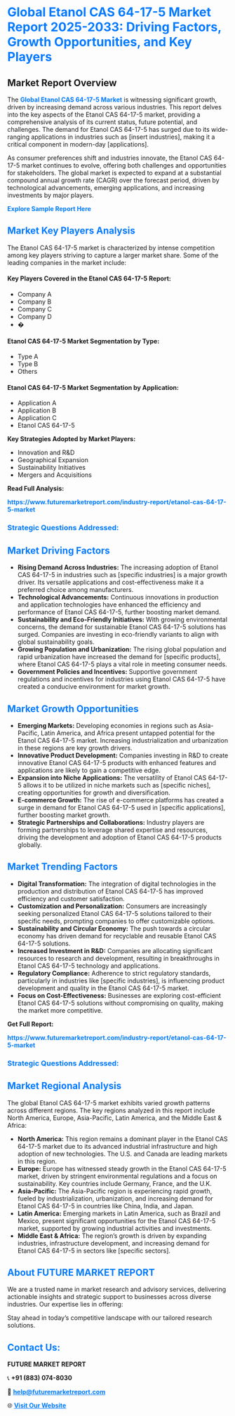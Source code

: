 <h1 style="color: #007BFF;">Global Etanol CAS 64-17-5 Market Report 2025-2033: Driving Factors, Growth Opportunities, and Key Players</h1>

<section id="overview">
<h2>Market Report Overview</h2>
<p>The <a href="https://www.futuremarketreport.com/industry-report/etanol-cas-64-17-5-market" style="color: #007BFF; text-decoration: none;"><strong>Global Etanol CAS 64-17-5 Market</strong></a> is witnessing significant growth, driven by increasing demand across various industries. This report delves into the key aspects of the Etanol CAS 64-17-5 market, providing a comprehensive analysis of its current status, future potential, and challenges. The demand for Etanol CAS 64-17-5 has surged due to its wide-ranging applications in industries such as [insert industries], making it a critical component in modern-day [applications].</p>
<p>As consumer preferences shift and industries innovate, the Etanol CAS 64-17-5 market continues to evolve, offering both challenges and opportunities for stakeholders. The global market is expected to expand at a substantial compound annual growth rate (CAGR) over the forecast period, driven by technological advancements, emerging applications, and increasing investments by major players.</p>
</section>

<section id="overview">
<p><a href="https://www.futuremarketreport.com/request-sample/reportId=112405" style="color: #007BFF; text-decoration: none;"><strong>Explore Sample Report Here</strong></a></p>
</section>

<section id="key-players">
<h2 style="color: #007BFF;">Market Key Players Analysis</h2>
<p>The Etanol CAS 64-17-5 market is characterized by intense competition among key players striving to capture a larger market share. Some of the leading companies in the market include:</p>
<h4>Key Players Covered in the Etanol CAS 64-17-5 Report:</h4>
<ul><li>Company A</li><li>Company B</li><li>Company C</li><li>Company D</li><li>�</li></ul>
<h4>Etanol CAS 64-17-5 Market Segmentation by Type:</h4>
<ul><li>Type A</li><li>Type B</li><li>Others</li></ul>

<h4>Etanol CAS 64-17-5 Market Segmentation by Application:</h4>
<ul><li>Application A</li><li>Application B</li><li>Application C</li><li>Etanol CAS 64-17-5</li></ul>
<p><strong>Key Strategies Adopted by Market Players:</strong></p>
<ul>
<li>Innovation and R&D</li>
<li>Geographical Expansion</li>
<li>Sustainability Initiatives</li>
<li>Mergers and Acquisitions</li>
</ul>
</section>

<section>
<p><strong>Read Full Analysis: </strong></p><a href="https://www.futuremarketreport.com/industry-report/etanol-cas-64-17-5-market" style="color: #007BFF; text-decoration: none;"><strong>https://www.futuremarketreport.com/industry-report/etanol-cas-64-17-5-market</strong></a>
<h3 style="color: #007BFF;">Strategic Questions Addressed:</h3>
</section>

<section id="driving-factors">
<h2 style="color: #007BFF;">Market Driving Factors</h2>
<ul>
<li><strong>Rising Demand Across Industries:</strong> The increasing adoption of Etanol CAS 64-17-5 in industries such as [specific industries] is a major growth driver. Its versatile applications and cost-effectiveness make it a preferred choice among manufacturers.</li>
<li><strong>Technological Advancements:</strong> Continuous innovations in production and application technologies have enhanced the efficiency and performance of Etanol CAS 64-17-5, further boosting market demand.</li>
<li><strong>Sustainability and Eco-Friendly Initiatives:</strong> With growing environmental concerns, the demand for sustainable Etanol CAS 64-17-5 solutions has surged. Companies are investing in eco-friendly variants to align with global sustainability goals.</li>
<li><strong>Growing Population and Urbanization:</strong> The rising global population and rapid urbanization have increased the demand for [specific products], where Etanol CAS 64-17-5 plays a vital role in meeting consumer needs.</li>
<li><strong>Government Policies and Incentives:</strong> Supportive government regulations and incentives for industries using Etanol CAS 64-17-5 have created a conducive environment for market growth.</li>
</ul>
</section>

<section id="growth-opportunities">
<h2 style="color: #007BFF;">Market Growth Opportunities</h2>
<ul>
<li><strong>Emerging Markets:</strong> Developing economies in regions such as Asia-Pacific, Latin America, and Africa present untapped potential for the Etanol CAS 64-17-5 market. Increasing industrialization and urbanization in these regions are key growth drivers.</li>
<li><strong>Innovative Product Development:</strong> Companies investing in R&D to create innovative Etanol CAS 64-17-5 products with enhanced features and applications are likely to gain a competitive edge.</li>
<li><strong>Expansion into Niche Applications:</strong> The versatility of Etanol CAS 64-17-5 allows it to be utilized in niche markets such as [specific niches], creating opportunities for growth and diversification.</li>
<li><strong>E-commerce Growth:</strong> The rise of e-commerce platforms has created a surge in demand for Etanol CAS 64-17-5 used in [specific applications], further boosting market growth.</li>
<li><strong>Strategic Partnerships and Collaborations:</strong> Industry players are forming partnerships to leverage shared expertise and resources, driving the development and adoption of Etanol CAS 64-17-5 products globally.</li>
</ul>
</section>

<section id="trending-factors">
<h2 style="color: #007BFF;">Market Trending Factors</h2>
<ul>
<li><strong>Digital Transformation:</strong> The integration of digital technologies in the production and distribution of Etanol CAS 64-17-5 has improved efficiency and customer satisfaction.</li>
<li><strong>Customization and Personalization:</strong> Consumers are increasingly seeking personalized Etanol CAS 64-17-5 solutions tailored to their specific needs, prompting companies to offer customizable options.</li>
<li><strong>Sustainability and Circular Economy:</strong> The push towards a circular economy has driven demand for recyclable and reusable Etanol CAS 64-17-5 solutions.</li>
<li><strong>Increased Investment in R&D:</strong> Companies are allocating significant resources to research and development, resulting in breakthroughs in Etanol CAS 64-17-5 technology and applications.</li>
<li><strong>Regulatory Compliance:</strong> Adherence to strict regulatory standards, particularly in industries like [specific industries], is influencing product development and quality in the Etanol CAS 64-17-5 market.</li>
<li><strong>Focus on Cost-Effectiveness:</strong> Businesses are exploring cost-efficient Etanol CAS 64-17-5 solutions without compromising on quality, making the market more competitive.</li>
</ul>
</section>

<section>
<p><strong>Get Full Report: </strong></p><a href="https://www.futuremarketreport.com/industry-report/etanol-cas-64-17-5-market" style="color: #007BFF; text-decoration: none;"><strong>https://www.futuremarketreport.com/industry-report/etanol-cas-64-17-5-market</strong></a>
<h3 style="color: #007BFF;">Strategic Questions Addressed:</h3>
</section>


<section id="regional-analysis">
<h2 style="color: #007BFF;">Market Regional Analysis</h2>
<p>The global Etanol CAS 64-17-5 market exhibits varied growth patterns across different regions. The key regions analyzed in this report include North America, Europe, Asia-Pacific, Latin America, and the Middle East & Africa:</p>
<ul>
<li><strong>North America:</strong> This region remains a dominant player in the Etanol CAS 64-17-5 market due to its advanced industrial infrastructure and high adoption of new technologies. The U.S. and Canada are leading markets in this region.</li>
<li><strong>Europe:</strong> Europe has witnessed steady growth in the Etanol CAS 64-17-5 market, driven by stringent environmental regulations and a focus on sustainability. Key countries include Germany, France, and the U.K.</li>
<li><strong>Asia-Pacific:</strong> The Asia-Pacific region is experiencing rapid growth, fueled by industrialization, urbanization, and increasing demand for Etanol CAS 64-17-5 in countries like China, India, and Japan.</li>
<li><strong>Latin America:</strong> Emerging markets in Latin America, such as Brazil and Mexico, present significant opportunities for the Etanol CAS 64-17-5 market, supported by growing industrial activities and investments.</li>
<li><strong>Middle East & Africa:</strong> The region’s growth is driven by expanding industries, infrastructure development, and increasing demand for Etanol CAS 64-17-5 in sectors like [specific sectors].</li>
</ul>
</section>

<footer>
<h2 style="color: #007BFF;">About FUTURE MARKET REPORT</h2>
<p>We are a trusted name in market research and advisory services, delivering actionable insights and strategic support to businesses across diverse industries. Our expertise lies in offering:</p>

<p>Stay ahead in today’s competitive landscape with our tailored research solutions.</p>

<h2 style="color: #007BFF;">Contact Us:</h2>
<p><strong>FUTURE MARKET REPORT</strong></p>
<p>📞 <strong>+91 (883) 074-8030</strong></p>
<p>📧 <strong><a href="mailto:help@futuremarketreport.com" style="color: #007BFF;">help@futuremarketreport.com</a></strong></p>
<p>🌐 <strong><a href="https://www.futuremarketreport.com/" style="color: #007BFF;">Visit Our Website</a></strong></p>
</footer>